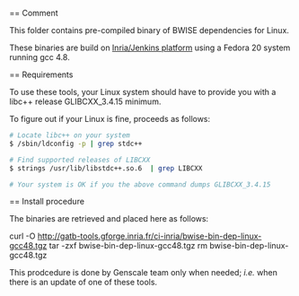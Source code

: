 == Comment

This folder contains pre-compiled binary of BWISE dependencies for Linux.

These binaries are build on [Inria/Jenkins platform](https://ci.inria.fr/gatb-core/view/BWISE/) using a Fedora 20 system running gcc 4.8.

== Requirements

To use these tools, your Linux system should have to provide you with a libc++ release GLIBCXX_3.4.15 minimum.

To figure out if your Linux is fine, proceeds as follows:

```bash
# Locate libc++ on your system
$ /sbin/ldconfig -p | grep stdc++

# Find supported releases of LIBCXX 
$ strings /usr/lib/libstdc++.so.6  | grep LIBCXX

# Your system is OK if you the above command dumps GLIBCXX_3.4.15
```

== Install procedure
 
The binaries are retrieved and placed here as follows:

curl -O http://gatb-tools.gforge.inria.fr/ci-inria/bwise-bin-dep-linux-gcc48.tgz
tar -zxf bwise-bin-dep-linux-gcc48.tgz
rm bwise-bin-dep-linux-gcc48.tgz

This prodcedure is done by Genscale team only when needed; _i.e._ when there is an update of one of these tools.

